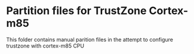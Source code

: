# Partition files for TrustZone Cortex-m85

This folder contains manual parition files in the attempt to configure trustzone with cortex-m85 CPU